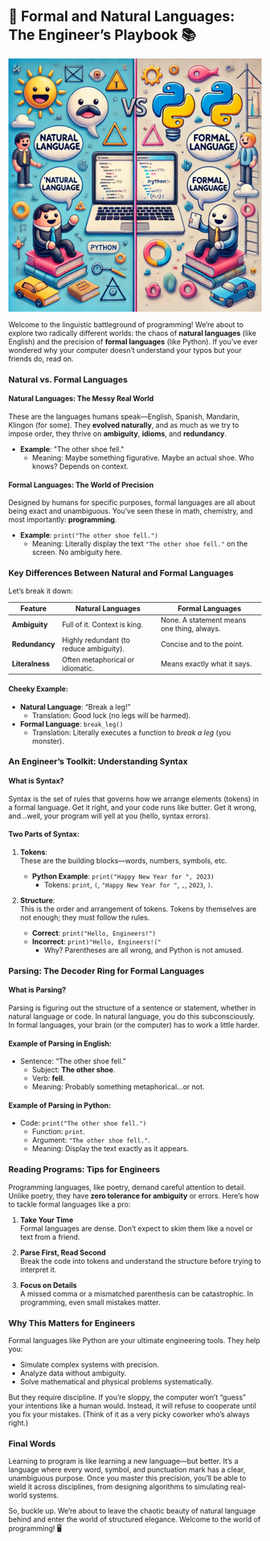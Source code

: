 # 📖 Formal and Natural Languages: The Engineer’s Playbook 📚

![](./assets/figures/formal_language.webp)

Welcome to the linguistic battleground of programming! We’re about to explore two radically different worlds: the chaos of **natural languages** (like English) and the precision of **formal languages** (like Python). If you’ve ever wondered why your computer doesn’t understand your typos but your friends do, read on.

### Natural vs. Formal Languages

#### Natural Languages: The Messy Real World

These are the languages humans speak—English, Spanish, Mandarin, Klingon (for some). They **evolved naturally**, and as much as we try to impose order, they thrive on **ambiguity**, **idioms**, and **redundancy**.

- **Example**: "The other shoe fell."
  - Meaning: Maybe something figurative. Maybe an actual shoe. Who knows? Depends on context.

#### Formal Languages: The World of Precision

Designed by humans for specific purposes, formal languages are all about being exact and unambiguous. You’ve seen these in math, chemistry, and most importantly: **programming**.

- **Example**: `print("The other shoe fell.")`
  - Meaning: Literally display the text `"The other shoe fell."` on the screen. No ambiguity here.

### Key Differences Between Natural and Formal Languages

Let’s break it down:

| Feature         | Natural Languages                       | Formal Languages                           |
| --------------- | --------------------------------------- | ------------------------------------------ |
| **Ambiguity**   | Full of it. Context is king.            | None. A statement means one thing, always. |
| **Redundancy**  | Highly redundant (to reduce ambiguity). | Concise and to the point.                  |
| **Literalness** | Often metaphorical or idiomatic.        | Means exactly what it says.                |

#### Cheeky Example:

- **Natural Language**: “Break a leg!”
  - Translation: Good luck (no legs will be harmed).
- **Formal Language**: `break_leg()`
  - Translation: Literally executes a function to _break a leg_ (you monster).


### An Engineer’s Toolkit: Understanding Syntax

#### What is Syntax?

Syntax is the set of rules that governs how we arrange elements (tokens) in a formal language. Get it right, and your code runs like butter. Get it wrong, and...well, your program will yell at you (hello, syntax errors).

#### Two Parts of Syntax:

1. **Tokens**:  
   These are the building blocks—words, numbers, symbols, etc.

   - **Python Example**: `print("Happy New Year for ", 2023)`
     - Tokens: `print`, `(`, `"Happy New Year for "`, `,`, `2023`, `)`.

2. **Structure**:  
   This is the order and arrangement of tokens. Tokens by themselves are not enough; they must follow the rules.
   - **Correct**: `print("Hello, Engineers!")`
   - **Incorrect**: `print)"Hello, Engineers!("`
     - Why? Parentheses are all wrong, and Python is not amused.


### Parsing: The Decoder Ring for Formal Languages

#### What is Parsing?

Parsing is figuring out the structure of a sentence or statement, whether in natural language or code. In natural language, you do this subconsciously. In formal languages, your brain (or the computer) has to work a little harder.

#### Example of Parsing in English:

- Sentence: “The other shoe fell.”
  - Subject: **The other shoe**.
  - Verb: **fell**.
  - Meaning: Probably something metaphorical...or not.

#### Example of Parsing in Python:

- Code: `print("The other shoe fell.")`
  - Function: `print`.
  - Argument: `"The other shoe fell."`.
  - Meaning: Display the text exactly as it appears.

### Reading Programs: Tips for Engineers

Programming languages, like poetry, demand careful attention to detail. Unlike poetry, they have **zero tolerance for ambiguity** or errors. Here’s how to tackle formal languages like a pro:

1. **Take Your Time**  
   Formal languages are dense. Don’t expect to skim them like a novel or text from a friend.

2. **Parse First, Read Second**  
   Break the code into tokens and understand the structure before trying to interpret it.

3. **Focus on Details**  
   A missed comma or a mismatched parenthesis can be catastrophic. In programming, even small mistakes matter.

### Why This Matters for Engineers

Formal languages like Python are your ultimate engineering tools. They help you:

- Simulate complex systems with precision.
- Analyze data without ambiguity.
- Solve mathematical and physical problems systematically.

But they require discipline. If you’re sloppy, the computer won’t “guess” your intentions like a human would. Instead, it will refuse to cooperate until you fix your mistakes. (Think of it as a very picky coworker who’s always right.)

### Final Words

Learning to program is like learning a new language—but better. It’s a language where every word, symbol, and punctuation mark has a clear, unambiguous purpose. Once you master this precision, you’ll be able to wield it across disciplines, from designing algorithms to simulating real-world systems.

So, buckle up. We’re about to leave the chaotic beauty of natural language behind and enter the world of structured elegance. Welcome to the world of programming! 🖥️
